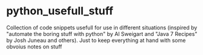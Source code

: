# python_usefull_stuff

Collection of code snippets usefull for use in different situations (inspired by "automate the boring stuff with python" by Al Sweigart and "Java 7 Recipes" by Josh Juneau and others). Just to keep everything at hand with some obvoius notes on stuff


